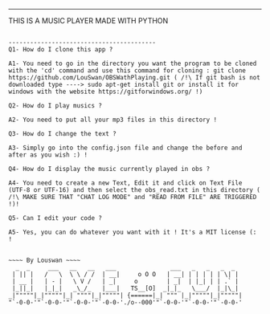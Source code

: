 ---------------------------------------

THIS IS A MUSIC PLAYER MADE WITH PYTHON

~~~ MIT LICENSE ~~~

-----------------------------------------
Q1- How do I clone this app ?

A1- You need to go in the directory you want the program to be cloned with the 'cd' command and use this command for cloning : git clone https://github.com/LouSwan/OBSWathPlaying.git ( /!\ If git bash is not downloaded type ----> sudo apt-get install git or install it for windows with the website https://gitforwindows.org/ !)

Q2- How do I play musics ?

A2- You need to put all your mp3 files in this directory !

Q3- How do I change the text ?

A3- Simply go into the config.json file and change the before and after as you wish :) !

Q4- How do I display the music currently played in obs ?

A4- You need to create a new Text, Edit it and click on Text File (UTF-8 or UTF-16) and then select the obs_read.txt in this directory ( /!\ MAKE SURE THAT "CHAT LOG MODE" and "READ FROM FILE" ARE TRIGGERED !)!

Q5- Can I edit your code ?

A5- Yes, you can do whatever you want with it ! It's a MIT license (: !


~~~~ By Louswan ~~~~
  _  _     ___   __   __   ___               ___   _   _   _  _   
 | || |   /   \  \ \ / /  | __|     o O O   | __| | | | | | \| |  
 | __ |   | - |   \ V /   | _|     o        | _|  | |_| | | .` |  
 |_||_|   |_|_|   _\_/_   |___|   TS__[O]  _|_|_   \___/  |_|\_|  
_|"""""|_|"""""|_| """"|_|"""""| {======|_| """ |_|"""""|_|"""""| 
"`-0-0-'"`-0-0-'"`-0-0-'"`-0-0-'./o--000'"`-0-0-'"`-0-0-'"`-0-0-'
                                                                 
